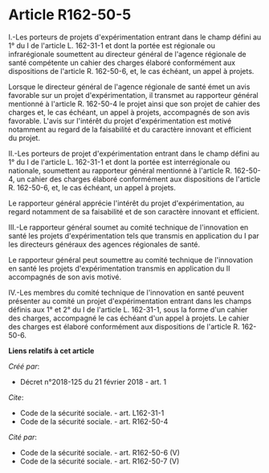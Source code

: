 # Article R162-50-5

I.-Les porteurs de projets d'expérimentation entrant dans le champ défini au 1° du I de l'article L. 162-31-1 et dont la
portée est régionale ou infrarégionale soumettent au directeur général de l'agence régionale de santé compétente un cahier
des charges élaboré conformément aux dispositions de l'article R. 162-50-6, et, le cas échéant, un appel à projets. 

Lorsque le directeur général de l'agence régionale de santé émet un avis favorable sur un projet d'expérimentation, il
transmet au rapporteur général mentionné à l'article R. 162-50-4 le projet ainsi que son projet de cahier des charges et, le
cas échéant, un appel à projets, accompagnés de son avis favorable. L'avis sur l'intérêt du projet d'expérimentation est
motivé notamment au regard de la faisabilité et du caractère innovant et efficient du projet. 

II.-Les porteurs de projet d'expérimentation entrant dans le champ défini au 1° du I de l'article L. 162-31-1 et dont la
portée est interrégionale ou nationale, soumettent au rapporteur général mentionné à l'article R. 162-50-4, un cahier des
charges élaboré conformément aux dispositions de l'article R. 162-50-6, et, le cas échéant, un appel à projets. 

Le rapporteur général apprécie l'intérêt du projet d'expérimentation, au regard notamment de sa faisabilité et de son
caractère innovant et efficient. 

III.-Le rapporteur général soumet au comité technique de l'innovation en santé les projets d'expérimentation tels que
transmis en application du I par les directeurs généraux des agences régionales de santé. 

Le rapporteur général peut soumettre au comité technique de l'innovation en santé les projets d'expérimentation transmis en
application du II accompagnés de son avis motivé. 

IV.-Les membres du comité technique de l'innovation en santé peuvent présenter au comité un projet d'expérimentation entrant
dans les champs définis aux 1° et 2° du I de l'article L. 162-31-1, sous la forme d'un cahier des charges, accompagné le cas
échéant d'un appel à projets. Le cahier des charges est élaboré conformément aux dispositions de l'article R. 162-50-6.

**Liens relatifs à cet article**

_Créé par_:

  - Décret n°2018-125 du 21 février 2018 - art. 1

_Cite_:

  - Code de la sécurité sociale. - art. L162-31-1
  - Code de la sécurité sociale. - art. R162-50-4

_Cité par_:

  - Code de la sécurité sociale. - art. R162-50-6 (V)
  - Code de la sécurité sociale. - art. R162-50-7 (V)

